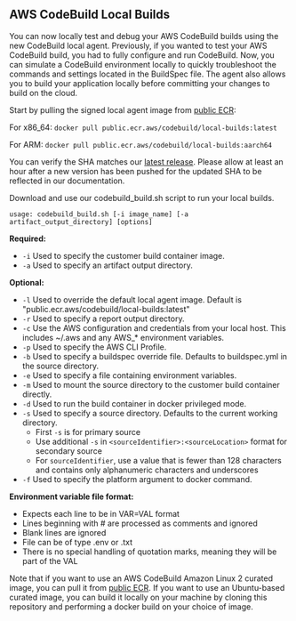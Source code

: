 ## AWS CodeBuild Local Builds


You can now locally test and debug your AWS CodeBuild builds using the new CodeBuild local agent.
Previously, if you wanted to test your AWS CodeBuild build, you had to fully configure and run
CodeBuild. Now, you can simulate a CodeBuild environment locally to quickly troubleshoot the
commands and settings located in the BuildSpec file. The agent also allows you to build your application
locally before committing your changes to build on the cloud.

Start by pulling the signed local agent image from [public ECR](https://gallery.ecr.aws/codebuild/local-builds):

For x86_64: `docker pull public.ecr.aws/codebuild/local-builds:latest`

For ARM: `docker pull public.ecr.aws/codebuild/local-builds:aarch64`

You can verify the SHA matches our [latest release](https://docs.aws.amazon.com/codebuild/latest/userguide/use-codebuild-agent.html#codebuild-agent-sha). Please allow at least an hour after a new version has been pushed for the updated SHA to be reflected in our documentation.

Download and use our codebuild_build.sh script to run your local builds.

    usage: codebuild_build.sh [-i image_name] [-a artifact_output_directory] [options]

**Required:**
  * `-i`        Used to specify the customer build container image.
  * `-a`        Used to specify an artifact output directory.

**Optional:**
  * `-l`        Used to override the default local agent image. Default is "public.ecr.aws/codebuild/local-builds:latest"
  * `-r`        Used to specify a report output directory.
  * `-c`        Use the AWS configuration and credentials from your local host. This includes ~/.aws and any AWS_* environment variables.  
  * `-p`        Used to specify the AWS CLI Profile.
  * `-b`        Used to specify a buildspec override file. Defaults to buildspec.yml in the source directory.
  * `-e`        Used to specify a file containing environment variables.
  * `-m`        Used to mount the source directory to the customer build container directly.
  * `-d`        Used to run the build container in docker privileged mode.
  * `-s`        Used to specify a source directory. Defaults to the current working directory.
    * First `-s` is for primary source
    * Use additional `-s` in `<sourceIdentifier>:<sourceLocation>` format for secondary source
    * For `sourceIdentifier`, use a value that is fewer than 128 characters and contains only alphanumeric characters and underscores
  * `-f`        Used to specify the platform argument to docker command.

**Environment variable file format:**
  * Expects each line to be in VAR=VAL format
  * Lines beginning with # are processed as comments and ignored
  * Blank lines are ignored
  * File can be of type .env or .txt
  * There is no special handling of quotation marks, meaning they will be part of the VAL

Note that if you want to use an AWS CodeBuild Amazon Linux 2 curated image, you can pull it from [public ECR](https://gallery.ecr.aws/codebuild/amazonlinux2-x86_64-standard). If you want to use an Ubuntu-based curated image, you can build it locally on your machine by cloning this repository and performing a docker build on your choice of image.
